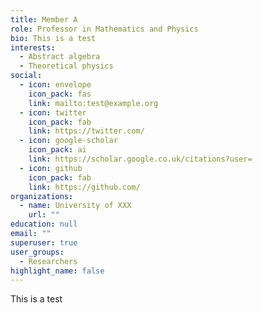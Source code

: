```yaml
---
title: Member A
role: Professor in Mathematics and Physics
bio: This is a test
interests:
  - Abstract algebra
  - Theoretical physics
social:
  - icon: envelope
    icon_pack: fas
    link: mailto:test@example.org
  - icon: twitter
    icon_pack: fab
    link: https://twitter.com/
  - icon: google-scholar
    icon_pack: ai
    link: https://scholar.google.co.uk/citations?user=
  - icon: github
    icon_pack: fab
    link: https://github.com/
organizations:
  - name: University of XXX
    url: ""
education: null
email: ""
superuser: true
user_groups:
  - Researchers
highlight_name: false
---
```

This is a test